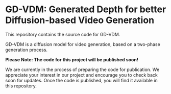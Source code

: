 # GD-VDM: Generated Depth for better Diffusion-based Video Generation
This repository contains the source code for GD-VDM.

GD-VDM is a diffusion model for video generation, based on a two-phase generation process.


**Please Note: The code for this project will be published soon!**

We are currently in the process of preparing the code for publication. We appreciate your interest in our project and encourage you to check back soon for updates. Once the code is published, you will find it available in this repository.
